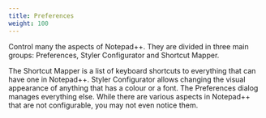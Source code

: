 ```yaml
---
title: Preferences
weight: 100
---
```


Control many the aspects of Notepad++. They are divided in three main groups: Preferences, Styler Configurator and Shortcut Mapper.

The Shortcut Mapper is a list of keyboard shortcuts to everything that can have one in Notepad++. Styler Configurator allows changing the visual appearance of anything that has a colour or a font. The Preferences dialog manages everything else. While there are various aspects in Notepad++ that are not configurable, you may not even notice them.